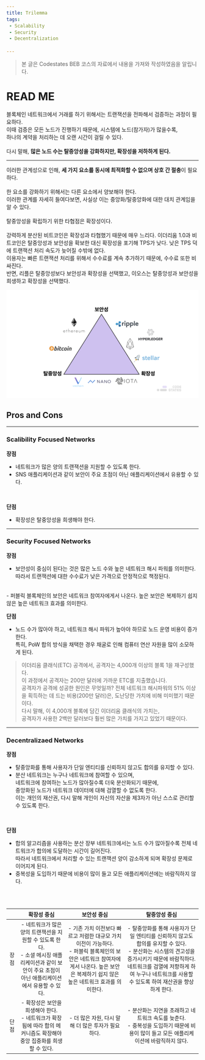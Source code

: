 ```yaml
---
title: Trilemma
tags: 
 - Scalability
 - Security
 - Decentralization

---
```


> 본 글은 Codestates BEB 코스의 자료에서 내용을 가져와 작성하였음을 알립니다.  

# READ ME
블록체인 네트워크에서 거래를 하기 위해서는 트랜잭션을 전파해서 검증하는 과정이 필요하다.  
이때 검증은 모든 노드가 진행하기 때문에, 시스템에 노드(참가자)가 많을수록,  
하나의 계약을 처리하는 데 오랜 시간이 걸릴 수 있다.  
<br>
다시 말해, **많은 노드 수는 탈중앙성을 강화하지만, 확장성을 저하하게 된다.**  

---

이러한 관계성으로 인해, **세 가지 요소를 동시에 최적화할 수 없으며 상호 간 절충**이 필요하다.  
<br>
한 요소를 강화하기 위해서는 다른 요소에서 양보해야 한다.  
이러한 관계를 자세히 들여다보면, 사실상 이는 중앙화/탈중앙화에 대한 대치 관계임을 알 수 있다.  
<br>
탈중앙성을 확립하기 위한 타협점은 확장성이다.  
<br>
강력하게 분산된 비트코인은 확장성과 타협했기 때문에 매우 느리다.
이더리움 1.0과 비트코인은 탈중앙성과 보안성을 확보한 대신 확장성을 포기해 TPS가 낮다.
낮은 TPS 덕에 트랜잭션 처리 속도가 늦어질 수밖에 없다.  
이용자는 빠른 트랜잭션 처리를 위해서 수수료를 계속 추가하기 때문에, 수수료 또한 비싸진다.  
반면, 리플은 탈중앙성보다 보안성과 확장성을 선택했고, 이오스는 탈중앙성과 보안성을 희생하고 확장성을 선택했다.  

![trilemma-priority](../../assets/img/trilemma-priority.png)  

## Pros and Cons

---

### Scalibility Focused Networks  

**장점**  
- 네트워크가 많은 양의 트랜잭션을 지원할 수 있도록 한다.  
- SNS 애플리케이션과 같이 보안이 주요 초점이 아닌 애플리케이션에서 유용할 수 있다.  
<br>

**단점**  
- 확장성은 탈중앙성을 희생해야 한다.  

---

### Security Focused Networks

**장점**  
- 보안성이 중심이 된다는 것은 많은 노드 수와 높은 네트워크 해시 파워를 의미한다.  
따라서 트랜잭션에 대한 수수료가 낮은 가격으로 안정적으로 책정된다.  
<br>
- 퍼블릭 블록체인의 보안은 네트워크 참여자에게서 나온다.  
높은 보안은 복제하기 쉽지 않은 높은 네트워크 효과를 의미한다.  
<br>

**단점**  
- 노드 수가 많아야 하고, 네트워크 해시 파워가 높아야 하므로 노드 운영 비용이 증가한다.  
특히, PoW 합의 방식을 채택한 경우 채굴로 인해 컴퓨터 연산 자원을 많이 소모하게 된다.  

> 이더리움 클래식(ETC) 공격에서, 공격자는 4,000개 이상의 블록 1을 재구성했다.  
> 이 과정에서 공격자는 200만 달러에 가까운 ETC를 지출했습니다.
> <br>
> 공격자가 공격에 성공한 원인은 무엇일까?
> 전체 네트워크 해시파워의 51% 이상을 획득하는 데 드는 비용(200만 달러)은, 도난당한 가치에 비해 미미했기 때문이다.  
> 다시 말해, 이 4,000개 블록에 담긴 이더리움 클래식의 가치는,  
> 공격자가 사용한 2백만 달러보다 훨씬 많은 가치를 가지고 있었기 때문이다.

---

### Decentralizaed Networks
**장점**  
- 탈중앙화를 통해 사용자가 단일 엔티티를 신뢰하지 않고도 합의를 유지할 수 있다.  
- 분산 네트워크는 누구나 네트워크에 참여할 수 있으며,  
네트워크에 참여하는 노드가 많아질수록 더욱 분산화되기 때문에,  
중앙화된 노드가 네트워크 데이터에 대해 검열할 수 없도록 한다.  
이는 개인의 재산권, 다시 말해 개인이 자신의 자산을 제3자가 아닌 스스로 관리할 수 있도록 한다.  
<br>

**단점**  
- 합의 알고리즘을 사용하는 분산 장부 네트워크에서는 노드 수가 많아질수록 전체 네트워크가 합의에 도달하는 시간이 길어진다.  
따라서 네트워크에서 처리할 수 있는 트랜잭션 양이 감소하게 되며 확장성 문제로 이어지게 된다.  
- 중복성을 도입하기 때문에 비용이 많이 들고 모든 애플리케이션에는 바람직하지 않다.  


<br>
<br>


||확장성 중심|보안성 중심|탈중앙성 중심|
|:---:|:---:|:---:|:---:|
|장점|- 네트워크가 많은 양의 트랜잭션을 지원할 수 있도록 한다.<br>- 소셜 메시징 애플리케이션과 같이 보안이 주요 초점이 아닌 애플리케이션에서 유용할 수 있다.|- 기존 가치 이전보다 빠르고 저렴한 대규모 가치 이전이 가능하다.<br>- 퍼블릭 블록체인의 보안은 네트워크 참여자에게서 나온다. 높은 보안은 복제하기 쉽지 않은 높은 네트워크 효과를 의미한다.|- 탈중앙화를 통해 사용자가 단일 엔티티를 신뢰하지 않고도 합의를 유지할 수 있다.<br>- 분산화는 시스템의 견고성을 증가시키기 때문에 바람직하다. 네트워크를 검열에 저항하게 하여 누구나 네트워크를 사용할 수 있도록 하여 재산권을 향상하게 한다.|
|단점|- 확장성은 보안을 희생해야 한다.<br>- 네트워크가 확장됨에 따라 합의 메커니즘도 확장해야 중앙 집중화를 희생할 수 있다.|- 더 많은 자원, 다시 말해 더 많은 투자가 필요하다.|- 분산화는 지연을 초래하고 네트워크 속도를 늦춘다.<br>- 중복성을 도입하기 때문에 비용이 많이 들고 모든 애플리케이션에 바람직하지 않다.|